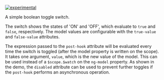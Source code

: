 [![experimental](http://badges.github.io/stability-badges/dist/experimental.svg)](http://github.com/badges/stability-badges)

A simple boolean toggle switch.

The switch shows the states of 'ON' and 'OFF', which evaluate to `true` and `false`, respectively.  The model values are configurable with the `true-value` and `false-value` attributes.

The expression passed to the `post-hook` attribute will be evaluated every time the switch is toggled (after the model property is written on the scope).  It takes one argument, `value`, which is the new value of the model.  This can be used instead of a `$scope.$watch` on the `ng-model` property.  As shown in the demo, the `disabled` attribute can be used to prevent further toggles if the `post-hook` performs an asynchronous operation.
